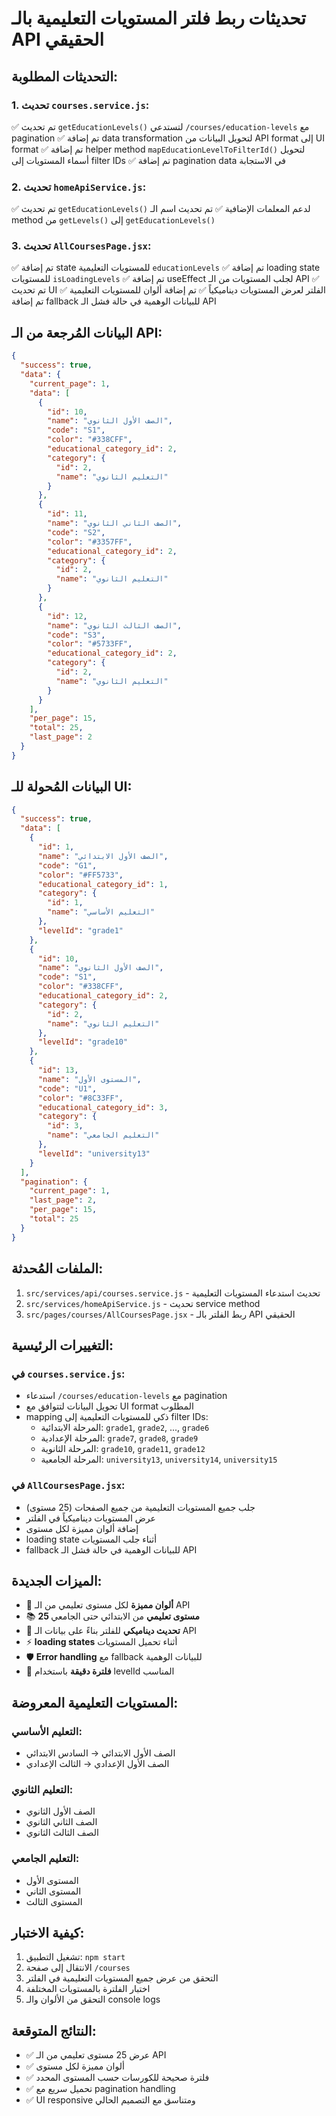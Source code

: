 # تحديثات ربط فلتر المستويات التعليمية بالـ API الحقيقي

## التحديثات المطلوبة:

### 1. تحديث `courses.service.js`:
✅ تم تحديث `getEducationLevels()` لتستدعي `/courses/education-levels` مع pagination
✅ تم إضافة data transformation لتحويل البيانات من API format إلى UI format
✅ تم إضافة helper method `mapEducationLevelToFilterId()` لتحويل أسماء المستويات إلى filter IDs
✅ تم إضافة pagination data في الاستجابة

### 2. تحديث `homeApiService.js`:
✅ تم تحديث `getEducationLevels()` لدعم المعلمات الإضافية
✅ تم تحديث اسم الـ method من `getLevels()` إلى `getEducationLevels()`

### 3. تحديث `AllCoursesPage.jsx`:
✅ تم إضافة state للمستويات التعليمية `educationLevels`
✅ تم إضافة loading state للمستويات `isLoadingLevels`
✅ تم إضافة useEffect لجلب المستويات من الـ API
✅ تم تحديث UI الفلتر لعرض المستويات ديناميكياً
✅ تم إضافة ألوان للمستويات التعليمية
✅ تم إضافة fallback للبيانات الوهمية في حالة فشل الـ API

## البيانات المُرجعة من الـ API:
```json
{
  "success": true,
  "data": {
    "current_page": 1,
    "data": [
      {
        "id": 10,
        "name": "الصف الأول الثانوي",
        "code": "S1",
        "color": "#338CFF",
        "educational_category_id": 2,
        "category": {
          "id": 2,
          "name": "التعليم الثانوي"
        }
      },
      {
        "id": 11,
        "name": "الصف الثاني الثانوي",
        "code": "S2",
        "color": "#3357FF",
        "educational_category_id": 2,
        "category": {
          "id": 2,
          "name": "التعليم الثانوي"
        }
      },
      {
        "id": 12,
        "name": "الصف الثالث الثانوي",
        "code": "S3",
        "color": "#5733FF",
        "educational_category_id": 2,
        "category": {
          "id": 2,
          "name": "التعليم الثانوي"
        }
      }
    ],
    "per_page": 15,
    "total": 25,
    "last_page": 2
  }
}
```

## البيانات المُحولة للـ UI:
```json
{
  "success": true,
  "data": [
    {
      "id": 1,
      "name": "الصف الأول الابتدائي",
      "code": "G1",
      "color": "#FF5733",
      "educational_category_id": 1,
      "category": {
        "id": 1,
        "name": "التعليم الأساسي"
      },
      "levelId": "grade1"
    },
    {
      "id": 10,
      "name": "الصف الأول الثانوي",
      "code": "S1",
      "color": "#338CFF",
      "educational_category_id": 2,
      "category": {
        "id": 2,
        "name": "التعليم الثانوي"
      },
      "levelId": "grade10"
    },
    {
      "id": 13,
      "name": "المستوى الأول",
      "code": "U1",
      "color": "#8C33FF",
      "educational_category_id": 3,
      "category": {
        "id": 3,
        "name": "التعليم الجامعي"
      },
      "levelId": "university13"
    }
  ],
  "pagination": {
    "current_page": 1,
    "last_page": 2,
    "per_page": 15,
    "total": 25
  }
}
```

## الملفات المُحدثة:
1. `src/services/api/courses.service.js` - تحديث استدعاء المستويات التعليمية
2. `src/services/homeApiService.js` - تحديث service method
3. `src/pages/courses/AllCoursesPage.jsx` - ربط الفلتر بالـ API الحقيقي

## التغييرات الرئيسية:

### في `courses.service.js`:
- استدعاء `/courses/education-levels` مع pagination
- تحويل البيانات لتتوافق مع UI format المطلوب
- mapping ذكي للمستويات التعليمية إلى filter IDs:
  - المرحلة الابتدائية: `grade1`, `grade2`, ..., `grade6`
  - المرحلة الإعدادية: `grade7`, `grade8`, `grade9`
  - المرحلة الثانوية: `grade10`, `grade11`, `grade12`
  - المرحلة الجامعية: `university13`, `university14`, `university15`

### في `AllCoursesPage.jsx`:
- جلب جميع المستويات التعليمية من جميع الصفحات (25 مستوى)
- عرض المستويات ديناميكياً في الفلتر
- إضافة ألوان مميزة لكل مستوى
- loading state أثناء جلب المستويات
- fallback للبيانات الوهمية في حالة فشل الـ API

## الميزات الجديدة:
- 🎨 **ألوان مميزة** لكل مستوى تعليمي من الـ API
- 📚 **25 مستوى تعليمي** من الابتدائي حتى الجامعي
- 🔄 **تحديث ديناميكي** للفلتر بناءً على بيانات الـ API
- ⚡ **loading states** أثناء تحميل المستويات
- 🛡️ **Error handling** مع fallback للبيانات الوهمية
- 🎯 **فلترة دقيقة** باستخدام levelId المناسب

## المستويات التعليمية المعروضة:
### التعليم الأساسي:
- الصف الأول الابتدائي → السادس الابتدائي
- الصف الأول الإعدادي → الثالث الإعدادي

### التعليم الثانوي:
- الصف الأول الثانوي
- الصف الثاني الثانوي
- الصف الثالث الثانوي

### التعليم الجامعي:
- المستوى الأول
- المستوى الثاني
- المستوى الثالث

## كيفية الاختبار:
1. تشغيل التطبيق: `npm start`
2. الانتقال إلى صفحة `/courses`
3. التحقق من عرض جميع المستويات التعليمية في الفلتر
4. اختبار الفلترة بالمستويات المختلفة
5. التحقق من الألوان والـ console logs

## النتائج المتوقعة:
- ✅ عرض 25 مستوى تعليمي من الـ API
- ✅ ألوان مميزة لكل مستوى
- ✅ فلترة صحيحة للكورسات حسب المستوى المحدد
- ✅ تحميل سريع مع pagination handling
- ✅ UI responsive ومتناسق مع التصميم الحالي
